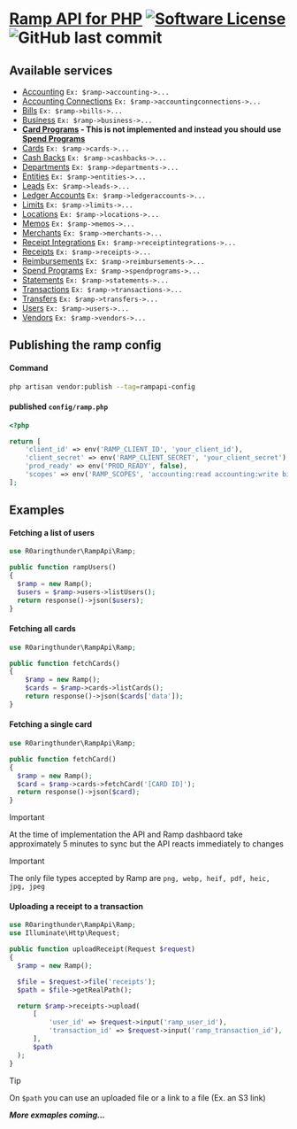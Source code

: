 # [Ramp API for PHP](https://docs.ramp.com) [![Software License][ico-license]](LICENSE.md) ![GitHub last commit][ico-last-commit]


## Available services
 - [Accounting](https://docs.ramp.com/developer-api/v1/reference/rest/accounting) `Ex: $ramp->accounting->...`
 - [Accounting Connections](https://docs.ramp.com/developer-api/v1/reference/rest/accounting-connections) `Ex: $ramp->accountingconnections->...`
 - [Bills](https://docs.ramp.com/developer-api/v1/reference/rest/bills) `Ex: $ramp->bills->...`
 - [Business](https://docs.ramp.com/developer-api/v1/reference/rest/business) `Ex: $ramp->business->...`
 - **[Card Programs](https://docs.ramp.com/developer-api/v1/reference/rest/card-programs) - This is not implemented and instead you should use [Spend Programs](https://docs.ramp.com/developer-api/v1/reference/rest/spend-programs)**
 - [Cards](https://docs.ramp.com/developer-api/v1/reference/rest/cards) `Ex: $ramp->cards->...`
 - [Cash Backs](https://docs.ramp.com/developer-api/v1/reference/rest/cashbacks) `Ex: $ramp->cashbacks->...`
 - [Departments](https://docs.ramp.com/developer-api/v1/reference/rest/departments) `Ex: $ramp->departments->...`
 - [Entities](https://docs.ramp.com/developer-api/v1/reference/rest/entities) `Ex: $ramp->entities->...`
 - [Leads](https://docs.ramp.com/developer-api/v1/reference/rest/leads) `Ex: $ramp->leads->...`
 - [Ledger Accounts](https://docs.ramp.com/developer-api/v1/reference/rest/ledger-accounts) `Ex: $ramp->ledgeraccounts->...`
 - [Limits](https://docs.ramp.com/developer-api/v1/reference/rest/ledger-accounts) `Ex: $ramp->limits->...`
 - [Locations](https://docs.ramp.com/developer-api/v1/reference/rest/locations) `Ex: $ramp->locations->...`
 - [Memos](https://docs.ramp.com/developer-api/v1/reference/rest/locations) `Ex: $ramp->memos->...`
 - [Merchants](https://docs.ramp.com/developer-api/v1/reference/rest/merchants) `Ex: $ramp->merchants->...`
 - [Receipt Integrations](https://docs.ramp.com/developer-api/v1/reference/rest/receipt-integrations) `Ex: $ramp->receiptintegrations->...`
 - [Receipts](https://docs.ramp.com/developer-api/v1/reference/rest/receipts) `Ex: $ramp->receipts->...`
 - [Reimbursements](https://docs.ramp.com/developer-api/v1/reference/rest/reimbursements) `Ex: $ramp->reimbursements->...`
 - [Spend Programs](https://docs.ramp.com/developer-api/v1/reference/rest/spend-programs) `Ex: $ramp->spendprograms->...`
 - [Statements](https://docs.ramp.com/developer-api/v1/reference/rest/statements) `Ex: $ramp->statements->...`
 - [Transactions](https://docs.ramp.com/developer-api/v1/reference/rest/transactions) `Ex: $ramp->transactions->...`
 - [Transfers](https://docs.ramp.com/developer-api/v1/reference/rest/transfers) `Ex: $ramp->transfers->...`
 - [Users](https://docs.ramp.com/developer-api/v1/reference/rest/users) `Ex: $ramp->users->...`
 - [Vendors](https://docs.ramp.com/developer-api/v1/reference/rest/vendors) `Ex: $ramp->vendors->...`

## Publishing the ramp config
#### Command
```bash
php artisan vendor:publish --tag=rampapi-config
```
#### published `config/ramp.php`
```php
<?php

return [
    'client_id' => env('RAMP_CLIENT_ID', 'your_client_id'),
    'client_secret' => env('RAMP_CLIENT_SECRET', 'your_client_secret'),
    'prod_ready' => env('PROD_READY', false),
    'scopes' => env('RAMP_SCOPES', 'accounting:read accounting:write bills:read business:read cards:read cards:write cashbacks:read departments:read departments:write entities:read leads:read leads:write limits:read limits:write locations:read locations:write memos:read merchants:read receipt_integrations:read receipt_integrations:write receipts:read reimbursements:read spend_programs:read spend_programs:write statements:read transactions:read transfers:read users:read users:write'),
];
```

## Examples
#### Fetching a list of users
```php
use R0aringthunder\RampApi\Ramp;

public function rampUsers()
{
  $ramp = new Ramp();
  $users = $ramp->users->listUsers();
  return response()->json($users);
}
```

#### Fetching all cards
```php
use R0aringthunder\RampApi\Ramp;

public function fetchCards()
{
    $ramp = new Ramp();
    $cards = $ramp->cards->listCards();
    return response()->json($cards['data']);
}
```

#### Fetching a single card
```php
use R0aringthunder\RampApi\Ramp;

public function fetchCard()
{
  $ramp = new Ramp();
  $card = $ramp->cards->fetchCard('[CARD ID]');
  return response()->json($card);
}
```

> [!IMPORTANT]  
> At the time of implementation the API and Ramp dashbaord take approximately 5 minutes to sync but the API reacts immediately to changes

> [!IMPORTANT]  
> The only file types accepted by Ramp are `png, webp, heif, pdf, heic, jpg, jpeg`
#### Uploading a receipt to a transaction
```php
use R0aringthunder\RampApi\Ramp;
use Illuminate\Http\Request;

public function uploadReceipt(Request $request)
{
  $ramp = new Ramp();

  $file = $request->file('receipts');
  $path = $file->getRealPath();

  return $ramp->receipts->upload(
      [
          'user_id' => $request->input('ramp_user_id'),
          'transaction_id' => $request->input('ramp_transaction_id'),
      ],
      $path
  );
}
```

> [!TIP]
> On `$path` you can use an uploaded file or a link to a file (Ex. an S3 link)

***More exmaples coming...***

[ico-license]: https://img.shields.io/badge/license-MIT-brightgreen.svg?style=flat-square
[ico-last-commit]: https://img.shields.io/github/last-commit/r0aringthunder/ramp-api?style=flat-square
